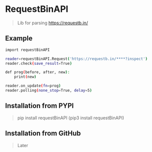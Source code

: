 # RequestBinAPI
> Lib for parsing https://requestb.in/

## Example
```sh
import requestBinAPI

reader=requestBinAPI.Request('https://requestb.in/****?inspect')
reader.check(save_result=True)

def prog(before, after, new):
    print(new)

reader.on_update(fn=prog)
reader.polling(none_stop=True, delay=5)
```

## Installation from PYPI
> pip install requestBinAPI (pip3 install requestBinAPI)

## Installation from GitHub
> Later
